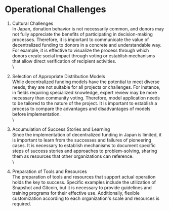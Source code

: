 # Operational Challenges

1. Cultural Challenges\
   In Japan, donation behavior is not necessarily common, and donors may not fully appreciate the benefits of participating in decision-making processes. Therefore, it is important to communicate the value of decentralized funding to donors in a concrete and understandable way. For example, it is effective to visualize the process through which donors create social impact through voting or establish mechanisms that allow direct verification of recipient activities.\
   \

2. Selection of Appropriate Distribution Models\
   While decentralized funding models have the potential to meet diverse needs, they are not suitable for all projects or challenges. For instance, in fields requiring specialized knowledge, expert review may be more necessary than community voting. Therefore, model application needs to be tailored to the nature of the project. It is important to establish a process to compare the advantages and disadvantages of models before implementation.\
   \

3. Accumulation of Success Stories and Learning\
   Since the implementation of decentralized funding in Japan is limited, it is important to learn from the successes and failures of pioneering cases. It is necessary to establish mechanisms to document specific steps of success stories and approaches to problem-solving, sharing them as resources that other organizations can reference.\
   \

4. Preparation of Tools and Resources\
   The preparation of tools and resources that support actual operation holds the key to success. Specific examples include the utilization of Snapshot and Gitcoin, but it is necessary to provide guidelines and training programs for their effective use. Additionally, flexible customization according to each organization's scale and resources is required. 